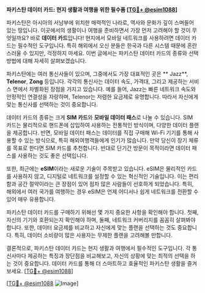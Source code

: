 **파키스탄 데이터 카드: 현지 생활과 여행을 위한 필수품 [[TG💪+ @esim1088](https://t.me/s/esim1088)]**

파키스탄은 아시아의 서남부에 위치한 매력적인 나라로, 역사와 문화가 깊이 스며들어 있는 땅입니다. 이곳에서의 생활이나 여행을 준비하면서 가장 먼저 고려해야 할 것이 무엇일까요? 바로 **데이터 카드**입니다! 현지에서 모바일 네트워크를 사용하려면 데이터 카드는 필수적인 도구입니다. 특히 해외에서 오신 분들은 한국과 다른 시스템 때문에 혼란스러울 수 있지만, 걱정하지 마세요. 이번 글에서는 파키스탄 데이터 카드의 종류와 선택 방법에 대해 자세히 살펴보겠습니다.

파키스탄에는 여러 통신사들이 있으며, 그중에서도 가장 대표적인 곳은 ** Jazz**, **Telenor**, **Zong** 등입니다. 각각의 통신사는 데이터 속도, 가격대, 그리고 제공하는 서비스 면에서 차별화된 장점을 가지고 있습니다. 예를 들어, Jazz는 빠른 네트워크 속도와 안정적인 연결성을 자랑하며, Telenor는 저렴한 요금제로 유명합니다. 따라서 자신에게 맞는 통신사를 선택하는 것이 중요합니다.

데이터 카드의 종류는 크게 **SIM 카드**와 **모바일 데이터 패스**로 나눌 수 있습니다. SIM 카드는 물리적으로 핸드폰에 삽입하여 사용하는 전통적인 방식이며, 다양한 데이터 플랜을 제공합니다. 반면, 모바일 데이터 패스는 데이터를 직접 구매해 Wi-Fi 기기를 통해 사용할 수 있는 방식으로, 특히 해외여행객들에게 인기가 많습니다. 만약 당신이 장기 체류를 목표로 한다면 SIM 카드를 추천합니다. 반대로 단기간 방문이 목적이라면 데이터 패스를 사용하는 것도 좋은 선택입니다.

또한, 최근에는 **eSIM**이라는 새로운 기술이 주목받고 있습니다. eSIM은 물리적인 카드를 사용하지 않고, 디지털로 네트워크를 설정할 수 있는 혁신적인 기술입니다. 이는 편리함과 공간 절약이라는 큰 장점이 있어 점차 많은 사람들이 선호하게 되었습니다. 특히, 해외에서 여러 국가를 여행하는 경우 eSIM은 언제 어디서나 쉽게 네트워크를 전환할 수 있어 매우 유용합니다.

파키스탄 데이터 카드를 구매하기 위해선 몇 가지 중요한 사항을 확인해야 합니다. 첫째, 자신의 기기와 호환되는지 확인해야 하며, 둘째, 네트워크 커버리지를 꼼꼼히 살펴봐야 합니다. 또한, 데이터 요금제를 비교하고 자신에게 맞는 플랜을 선택하는 것도 중요합니다. 특히, 데이터 소비량이 많은 사용자는 무제한 플랜을 고려해볼 만합니다.

결론적으로, 파키스탄 데이터 카드는 현지 생활과 여행에서 필수적인 도구입니다. 각 통신사마다 제공하는 특징과 장단점을 비교해보고, 자신의 상황에 맞는 최적의 선택을 하는 것이 중요합니다. 데이터 카드를 통해 더 스마트하고 효율적인 파키스탄 생활을 즐겨보세요. [[TG💪+ @esim1088](https://t.me/s/esim1088)]

[[TG💪+ @esim1088](https://t.me/s/esim1088) ![Image](https://i.postimg.cc/Y0z9fWf4/image.png)]